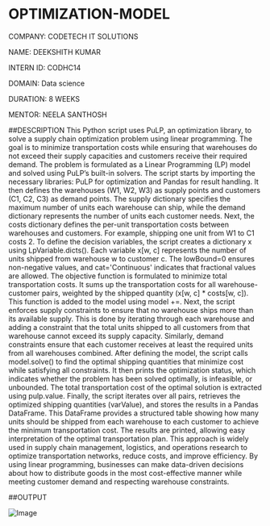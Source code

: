 # OPTIMIZATION-MODEL

COMPANY: CODETECH IT SOLUTIONS

NAME: DEEKSHITH KUMAR

INTERN ID: CODHC14

DOMAIN: Data science

DURATION: 8 WEEKS

MENTOR: NEELA SANTHOSH

##DESCRIPTION
This Python script uses PuLP, an optimization library, to solve a supply chain optimization problem using linear programming. The goal is to minimize transportation costs while ensuring that warehouses do not exceed their supply capacities and customers receive their required demand. The problem is formulated as a Linear Programming (LP) model and solved using PuLP’s built-in solvers.
The script starts by importing the necessary libraries: PuLP for optimization and Pandas for result handling. It then defines the warehouses (W1, W2, W3) as supply points and customers (C1, C2, C3) as demand points. The supply dictionary specifies the maximum number of units each warehouse can ship, while the demand dictionary represents the number of units each customer needs. Next, the costs dictionary defines the per-unit transportation costs between warehouses and customers. For example, shipping one unit from W1 to C1 costs 2.
To define the decision variables, the script creates a dictionary x using LpVariable.dicts(). Each variable x[w, c] represents the number of units shipped from warehouse w to customer c. The lowBound=0 ensures non-negative values, and cat='Continuous' indicates that fractional values are allowed.
The objective function is formulated to minimize total transportation costs. It sums up the transportation costs for all warehouse-customer pairs, weighted by the shipped quantity (x[w, c] * costs[w, c]). This function is added to the model using model +=.
Next, the script enforces supply constraints to ensure that no warehouse ships more than its available supply. This is done by iterating through each warehouse and adding a constraint that the total units shipped to all customers from that warehouse cannot exceed its supply capacity. Similarly, demand constraints ensure that each customer receives at least the required units from all warehouses combined.
After defining the model, the script calls model.solve() to find the optimal shipping quantities that minimize cost while satisfying all constraints. It then prints the optimization status, which indicates whether the problem has been solved optimally, is infeasible, or unbounded. The total transportation cost of the optimal solution is extracted using pulp.value.
Finally, the script iterates over all pairs, retrieves the optimized shipping quantities (varValue), and stores the results in a Pandas DataFrame. This DataFrame provides a structured table showing how many units should be shipped from each warehouse to each customer to achieve the minimum transportation cost. The results are printed, allowing easy interpretation of the optimal transportation plan.
This approach is widely used in supply chain management, logistics, and operations research to optimize transportation networks, reduce costs, and improve efficiency. By using linear programming, businesses can make data-driven decisions about how to distribute goods in the most cost-effective manner while meeting customer demand and respecting warehouse constraints.

##OUTPUT

![Image](https://github.com/user-attachments/assets/3b90cf2a-ad2c-4c86-9db5-a99f9f0d56c6)
